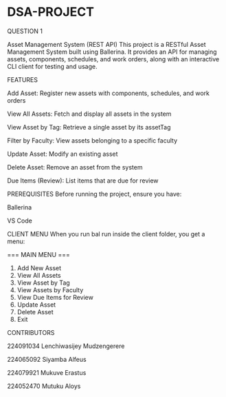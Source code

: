 # DSA-PROJECT

QUESTION 1

Asset Management System (REST API)
This project is a RESTful Asset Management System built using Ballerina.
It provides an API for managing assets, components, schedules, and work orders,
along with an interactive CLI client for testing and usage.


FEATURES

Add Asset: Register new assets with components, schedules, and work orders

View All Assets: Fetch and display all assets in the system

View Asset by Tag: Retrieve a single asset by its assetTag

Filter by Faculty: View assets belonging to a specific faculty

Update Asset: Modify an existing asset

Delete Asset: Remove an asset from the system

Due Items (Review): List items that are due for review


PREREQUISITES 
Before running the project, ensure you have:

Ballerina

VS Code


CLIENT MENU
When you run bal run inside the client folder, you get a menu:

=== MAIN MENU ===
1. Add New Asset
2. View All Assets
3. View Asset by Tag
4. View Assets by Faculty
5. View Due Items for Review
6. Update Asset
7. Delete Asset
8. Exit

CONTRIBUTORS 

224091034 Lenchiwasijey Mudzengerere

224065092 Siyamba Alfeus

224079921 Mukuve Erastus

224052470 Mutuku Aloys
